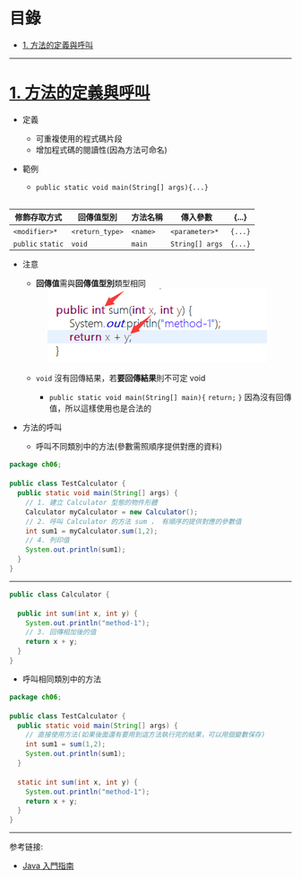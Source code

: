 <h1 id="top">目錄</h1>

- [1. 方法的定義與呼叫](#s1)

---

# <a id="s1" class="md-title" href="#top">1. 方法的定義與呼叫</a>

- 定義

  - 可重複使用的程式碼片段
  - 增加程式碼的閱讀性(因為方法可命名)

- 範例

  - `public static void main(String[] args){...}` <br><br>

<table>
<thead>
<tr>
<th>修飾存取方式</th>
<th>回傳值型別</th>
<th>方法名稱</th>
<th>傳入參數</th>
<th>{...}</th>
</tr>
</thead>
<tbody>
<tr>
<td><code>&lt;modifier&gt;*</code></td>
<td><code>&lt;return_type&gt;</code></td>
<td><code>&lt;name&gt;</code></td>
<td><code>&lt;parameter&gt;*</code></td>
<td><code>{...}</code></td>
</tr>
<tr>
<td><code>public</code> <code>static</code></td>
<td><code>void</code></td>
<td><code>main</code></td>
<td><code>String[] args</code></td>
<td><code>{...}</code></td>
</tr>
</tbody>
</table>

- 注意

  - **回傳值**需與**回傳值型別**類型相同

  <div style="text-align:center">
    <img src="./image/6-1_01.png">
  </div>

  - `void` 沒有回傳結果，若**要回傳結果**則不可定 void

    - `public static void main(String[] main){` `return;` `}` 因為沒有回傳值，所以這樣使用也是合法的

- 方法的呼叫

  - 呼叫不同類別中的方法(參數需照順序提供對應的資料)

```java
package ch06;

public class TestCalculator {
  public static void main(String[] args) {
    // 1. 建立 Calculator 型態的物件形體
    Calculator myCalculator = new Calculator();
    // 2. 呼叫 Calculator 的方法 sum ， 有順序的提供對應的參數值
    int sum1 = myCalculator.sum(1,2);
    // 4. 列印值
    System.out.println(sum1);
  }
}
```

---

```java
public class Calculator {

  public int sum(int x, int y) {
    System.out.println("method-1");
    // 3. 回傳相加後的值
    return x + y;
  }
}
```

- 呼叫相同類別中的方法

```java
package ch06;

public class TestCalculator {
  public static void main(String[] args) {
    // 直接使用方法(如果後面還有要用到這方法執行完的結果，可以用個變數保存)
    int sum1 = sum(1,2);
    System.out.println(sum1);
  }

  static int sum(int x, int y) {
    System.out.println("method-1");
    return x + y;
  }
}
```

---

参考链接:

- [Java 入門指南](http://kaiching.org/pydoing/java-guide/unit-08-class.html)
